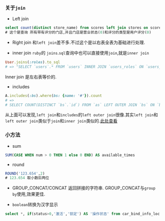 ### 关于`join`
- Left join
```sql
select count(distinct store_name) from scores left join stores on scores.scoreable_id = stores.id and scores.scoreable_type = 'Store' where store.status = 0 and scores.user_type=0;
# 这个是查询 所有带有评分的门店,并且门店是营业状态(0)和评分的类型是用户评分(0)
```

- Right join
和`left join`差不多.不过这个是以右表全表为基础进行处理.

- inner join
`ruby`的 `joins`.`sql`查询中也可以直接使用`join`,就是`inner join`
```ruby
User.joins(:roles).to_sql
# => "SELECT `users`.* FROM `users` INNER JOIN `users_roles` ON `users_roles`.`user_id` = `users`.`id` INNER JOIN `roles` ON `roles`.`id` = `users_roles`.`role_id`"
```
Inner join 是左右表等价的.

- includes
```ruby
A.includes(:bs).where(bs: {name: '#'}).count
# =>
# SELECT COUNT(DISTINCT `bs`.`id`) FROM `as` LEFT OUTER JOIN `bs` ON `bs`.`a_id` = `as`.`id` WHERE `bs`.`name` = '#'
```

从上面可以发现,`left join`和`includes`的`left outer join`很像.其实`left join`和`left outer join`类似于`join`和`inner join`类似的.[此处查看](https://stackoverflow.com/questions/406294/left-join-vs-left-outer-join-in-sql-server)

### 小方法
- sum
```sql
SUM(CASE WHEN num > 0 THEN 1 else 0 END) AS available_times
```

- round
```sql
ROUND('123.654',2)
# 123.654 取小数后两位
```

- GROUP_CONCAT/CONCAT
返回拼接的字符串. GROUP_CONCAT与`group by`使用,效果更佳.

- `boolean`转换为汉字显示
```sql
select *, if(status>0,'激活','锁定') AS '操作状态' from car_bind_info_lock_logs where status is not null;
```
